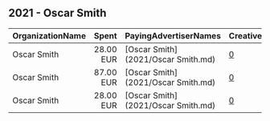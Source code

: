 ## 2021 - Oscar Smith 
|OrganizationName|Spent|PayingAdvertiserNames|CreativeUrls|Impressions|Genders|AgeBrackets|CountryCodes|BillingAddresses|CandidateBallotInformation|
|:---|---:|:---|:---|---:|:---|:---|:---|:---|:---|
|Oscar Smith|28.00 EUR|[Oscar Smith](2021/Oscar Smith.md)|[0](https://www.snap.com/political-ads/asset/58705581dd33a292ed1afda3b79ca4511e56e55c1836468d28ecf5193d3d3e94?mediaType=jpeg)|6,120||18-25|finland|FI|Oscar Smith|
|Oscar Smith|87.00 EUR|[Oscar Smith](2021/Oscar Smith.md)|[0](https://www.snap.com/political-ads/asset/f2c575eebb6a0cc65834137b4a7ba2b1f7dd110f124ad7553cdf7a0947458fae?mediaType=jpeg)|31,203||18-29|finland|FI|Oscar Smith|
|Oscar Smith|28.00 EUR|[Oscar Smith](2021/Oscar Smith.md)|[0](https://www.snap.com/political-ads/asset/54468bebb585b7419bfcea0a284cfa5e51b8297cfebe0b7d14ad6acc18795ad2?mediaType=mp4)|6,524||18-20|finland|FI|Oscar Smith|
